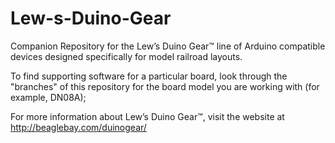 # Lew-s-Duino-Gear
Companion Repository for the Lew’s Duino Gear™ line of Arduino compatible devices designed specifically for model railroad layouts.

To find supporting software for a particular board, look through the "branches" of this repository for the board model you are working with (for example, DN08A);

For more information about Lew’s Duino Gear™, visit the website at http://beaglebay.com/duinogear/
